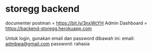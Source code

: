 # storegg backend

documenter postman = https://bit.ly/3nxWcYH
Admin Dashboard = https://backend-storegg.herokuapp.com

Untuk login, gunakan email dan password dibawah ini:
email: admbwa@gmail.com
password: rahasia
